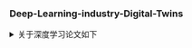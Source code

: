 ### Deep-Learning-industry-Digital-Twins
<details><summary>关于深度学习论文如下</summary>
<p>
深度学习+产业+数字孪生相关论文[模型与数据双驱动的锂电池状态精准估计_陈清炀.pdf](https://github.com/jxustvr/Deep-Learning-industry-Digital-Twins/files/9900606/_.pdf)
</p>
</details>
